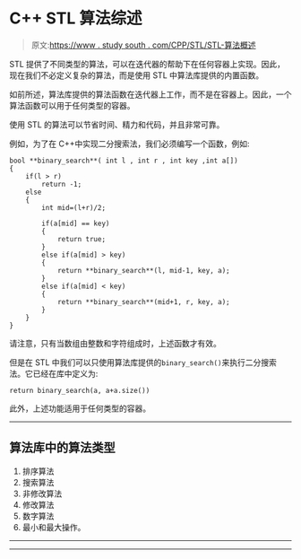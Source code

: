 # C++ STL 算法综述

> 原文:[https://www . study south . com/CPP/STL/STL-算法概述](https://www.studytonight.com/cpp/stl/stl-overview-of-algorithms)

STL 提供了不同类型的算法，可以在迭代器的帮助下在任何容器上实现。因此，现在我们不必定义复杂的算法，而是使用 STL 中算法库提供的内置函数。

如前所述，算法库提供的算法函数在迭代器上工作，而不是在容器上。因此，一个算法函数可以用于任何类型的容器。

使用 STL 的算法可以节省时间、精力和代码，并且非常可靠。

例如，为了在 C++中实现二分搜索法，我们必须编写一个函数，例如:

```
bool **binary_search**( int l , int r , int key ,int a[])
{
    if(l > r)
        return -1;
    else
    {
        int mid=(l+r)/2;

        if(a[mid] == key) 
        {
            return true;
        }
        else if(a[mid] > key) 
        {
            return **binary_search**(l, mid-1, key, a);
        }
        else if(a[mid] < key) 
        {
            return **binary_search**(mid+1, r, key, a);
        }
    }
} 
```

请注意，只有当数组由整数和字符组成时，上述函数才有效。

但是在 STL 中我们可以只使用算法库提供的`binary_search()`来执行二分搜索法。它已经在库中定义为:

```
return binary_search(a, a+a.size())
```

此外，上述功能适用于任何类型的容器。

* * *

## 算法库中的算法类型

1.  排序算法
2.  搜索算法
3.  非修改算法
4.  修改算法
5.  数字算法
6.  最小和最大操作。

* * *

* * *